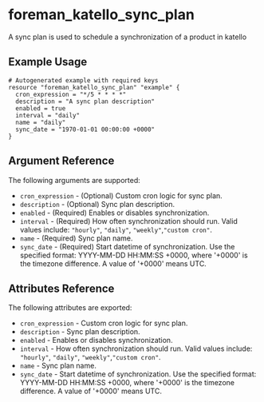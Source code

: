 
# foreman_katello_sync_plan


A sync plan is used to schedule a synchronization of a product in katello


## Example Usage

```
# Autogenerated example with required keys
resource "foreman_katello_sync_plan" "example" {
  cron_expression = "*/5 * * * *"
  description = "A sync plan description"
  enabled = true
  interval = "daily"
  name = "daily"
  sync_date = "1970-01-01 00:00:00 +0000"
}
```


## Argument Reference

The following arguments are supported:

- `cron_expression` - (Optional) Custom cron logic for sync plan.
- `description` - (Optional) Sync plan description.
- `enabled` - (Required) Enables or disables synchronization.
- `interval` - (Required) How often synchronization should run. Valid values include: `"hourly"`, `"daily"`, `"weekly"`,`"custom cron"`.
- `name` - (Required) Sync plan name.
- `sync_date` - (Required) Start datetime of synchronization. Use the specified format: YYYY-MM-DD HH:MM:SS +0000, where '+0000' is the timezone difference. A value of '+0000' means UTC.


## Attributes Reference

The following attributes are exported:

- `cron_expression` - Custom cron logic for sync plan.
- `description` - Sync plan description.
- `enabled` - Enables or disables synchronization.
- `interval` - How often synchronization should run. Valid values include: `"hourly"`, `"daily"`, `"weekly"`,`"custom cron"`.
- `name` - Sync plan name.
- `sync_date` - Start datetime of synchronization. Use the specified format: YYYY-MM-DD HH:MM:SS +0000, where '+0000' is the timezone difference. A value of '+0000' means UTC.


